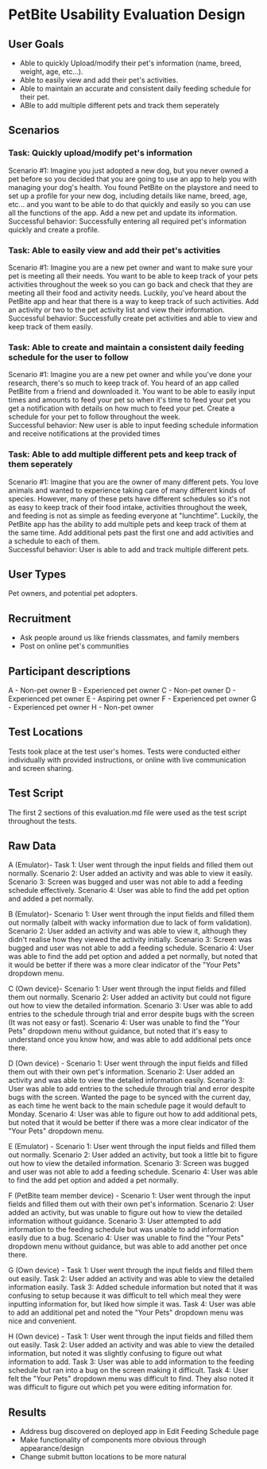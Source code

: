 # PetBite Usability Evaluation Design

## User Goals
- Able to quickly Upload/modify their pet's information (name, breed, weight, age, etc...).
- Able to easily view and add their pet's activities.
- Able to maintain an accurate and consistent daily feeding schedule for their pet.
- ABle to add multiple different pets and track them seperately

## Scenarios
### Task: Quickly upload/modify pet's information

Scenario #1: Imagine you just adopted a new dog, but you never owned a pet before so you decided that you are going to use an app to help you with managing your dog's health. You found PetBite on the playstore and need to set up a profile for your new dog, including details like name, breed, age, etc... and you want to be able to do that quickly and easily so you can use all the functions of the app. Add a new pet and update its information.
<br> Successful behavior: Successfully entering all required pet's information quickly and create a profile.

### Task: Able to easily view and add their pet's activities

Scenario #1: Imagine you are a new pet owner and want to make sure your pet is meeting all their needs. You want to be able to keep track of your pets activities throughout the week so you can go back and check that they are meeting all their food and activity needs. Luckily, you've heard about the PetBite app and hear that there is a way to keep track of such activities. Add an activity or two to the pet activity list and view their information.
<br> Successful behavior: Successfully create pet activities and able to view and keep track of them easily.

### Task: Able to create and maintain a consistent daily feeding schedule for the user to follow 

Scenario #1: Imagine you are a new pet owner and while you've done your research, there's so much to keep track of. You heard of an app called PetBite from a friend and downloaded it. You want to be able to easily input times and amounts to feed your pet so when it's time to feed your pet you get a notification with details on how much to feed your pet. Create a schedule for your pet to follow throughout the week. 
<br> Successful behavior: New user is able to input feeding schedule information and receive notifications at the provided times

### Task: Able to add multiple different pets and keep track of them seperately

Scenario #1: Imagine that you are the owner of many different pets. You love animals and wanted to experience taking care of many different kinds of species. However, many of these pets have different schedules so it's not as easy to keep track of their food intake, activities throughout the week, and feeding is not as simple as feeding everyone at "lunchtime". Luckily, the PetBite app has the ability to add multiple pets and keep track of them at the same time. Add additional pets past the first one and add activities and a schedule to each of them.
<br> Successful behavior: User is able to add and track multiple different pets. 

## User Types
Pet owners, and potential pet adopters.

## Recruitment
- Ask people around us like friends classmates, and family members
- Post on online pet's communities

## Participant descriptions
A - Non-pet owner
B - Experienced pet owner
C - Non-pet owner
D - Experienced pet owner
E - Aspiring pet owner
F - Experienced pet owner
G - Experienced pet owner
H - Non-pet owner

## Test Locations

Tests took place at the test user's homes. Tests were conducted either individually with provided instructions, or online with live communication and screen sharing. 

## Test Script

The first 2 sections of this evaluation.md file were used as the test script throughout the tests. 

## Raw Data

A (Emulator)- Task 1: User went through the input fields and filled them out normally. Scenario 2: User added an activity and was able to view it easily. Scenario 3: Screen was bugged and user was not able to add a feeding schedule effectively. Scenario 4: User was able to find the add pet option and added a pet normally.

B (Emulator)- Scenario 1: User went through the input fields and filled them out normally (albeit with wacky information due to lack of form validation). Scenario 2: User added an activity and was able to view it, although they didn't realise how they viewed the activity initially. Scenario 3: Screen was bugged and user was not able to add a feeding schedule. Scenario 4: User was able to find the add pet option and added a pet normally, but noted that it would be better if there was a more clear indicator of the "Your Pets" dropdown menu.

C (Own device)- Scenario 1: User went through the input fields and filled them out normally. Scenario 2: User added an activity but could not figure out how to view the detailed information. Scenario 3: User was able to add entries to the schedule through trial and error despite bugs with the screen (It was not easy or fast). Scenario 4: User was unable to find the "Your Pets" dropdown menu without guidance, but noted that it's easy to understand once you know how, and was able to add additional pets once there. 

D (Own device) - Scenario 1: User went through the input fields and filled them out with their own pet's information. Scenario 2: User added an activity and was able to view the detailed information easily. Scenario 3: User was able to add entries to the schedule through trial and error despite bugs with the screen. Wanted the page to be synced with the current day, as each time he went back to the main schedule page it would default to Monday. Scenario 4: User was able to figure out how to add additional pets, but noted that it would be better if there was a more clear indicator of the "Your Pets" dropdown menu.

E (Emulator) - Scenario 1: User went through the input fields and filled them out normally. Scenario 2: User added an activity, but took a little bit to figure out how to view the detailed information. Scenario 3: Screen was bugged and user was not able to add a feeding schedule. Scenario 4: User was able to find the add pet option and added a pet normally. 

F (PetBite team member device) - Scenario 1: User went through the input fields and filled them out with their own pet's information. Scenario 2: User added an activity, but was unable to figure out how to view the detailed information without guidance. Scenario 3: User attempted to add information to the feeding schedule but was unable to add information easily due to a bug. Scenario 4: User was unable to find the "Your Pets" dropdown menu without guidance, but was able to add another pet once there.

G (Own device) - Task 1: User went through the input fields and filled them out easily. Task 2: User added an activity and was able to view the detailed information easily. Task 3: Added schedule information but noted that it was confusing to setup because it was difficult to tell which meal they were inputting information for, but liked how simple it was. Task 4: User was able to add an additional pet and noted the "Your Pets" dropdown menu was nice and convenient.

H (Own device) - Task 1: User went through the input fields and filled them out easily. Task 2: User added an activity and was able to view the detailed information, but noted it was slightly confusing to figure out what information to add. Task 3: User was able to add information to the feeding schedule but ran into a bug on the screen making it difficult. Task 4: User felt the "Your Pets" dropdown menu was difficult to find. They also noted it was difficult to figure out which pet you were editing information for. 

## Results

- Address bug discovered on deployed app in Edit Feeding Schedule page
- Make functionality of components more obvious through appearance/design
- Change submit button locations to be more natural
